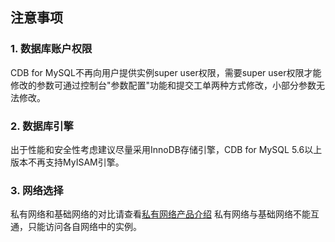 ## 注意事项
### 1. 数据库账户权限
CDB for MySQL不再向用户提供实例super user权限，需要super user权限才能修改的参数可通过控制台"参数配置"功能和提交工单两种方式修改，小部分参数无法修改。
### 2. 数据库引擎
出于性能和安全性考虑建议尽量采用InnoDB存储引擎，CDB for MySQL 5.6以上版本不再支持MyISAM引擎。
### 3. 网络选择
私有网络和基础网络的对比请查看[私有网络产品介绍](/doc/product/215#2.-.E7.A7.81.E6.9C.89.E7.BD.91.E7.BB.9C.E4.B8.8E.E5.9F.BA.E7.A1.80.E7.BD.91.E7.BB.9C)
私有网络与基础网络不能互通，只能访问各自网络中的实例。
